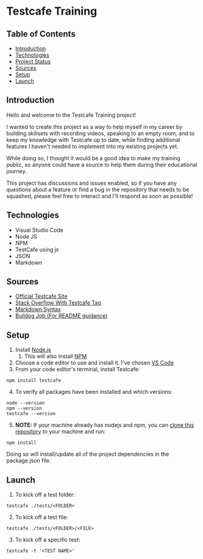 # Testcafe Training

## Table of Contents
* [Introduction](#introduction)
* [Technologies](#technologies)
* [Project Status](#project-status)
* [Sources](#sources)
* [Setup](#setup)
* [Launch](#launch)



## Introduction
Hello and welcome to the Testcafe Training project! 

I wanted to create this project as a way to help myself in my career by building skillsets with recording videos, speaking to an empty room, and to keep my knowledge with Testcafe up to date, while finding additional features I haven't needed to implement into my existing projects yet.

While doing so, I thought it would be a good idea to make my training public, so anyone could have a source to help them during their educational journey.

This project has discussions and issues enabled, so if you have any questions about a feature or find a bug in the repository that needs to be squashed, please feel free to interact and I'll respond as soon as possible!

## Technologies
- Visual Studio Code
- Node JS
- NPM
- TestCafe using js
- JSON
- Markdown

## Sources
* [Official Testcafe Site](https://www.testcafe.io)
* [Stack Overflow With Testcafe Tag](https://stackoverflow.com/questions/tagged/testcafe)
* [Markdown Syntax](https://www.markdownguide.org/basic-syntax/)
* [Bulldog Job (For README guidance)](https://bulldogjob.com/news/449-how-to-write-a-good-readme-for-your-github-project)

## Setup
1. Install [Node.js](https://nodejs.org/en/download/)
    1. This will also install [NPM](https://docs.npmjs.com/about-npm)
2. Choose a code editor to use and install it. I've chosen [VS Code](https://code.visualstudio.com/download)
3. From your code editor's terminal, install Testcafe:
```
npm install testcafe
``` 
4. To verify all packages have been installed and which versions:
```
node --version
npm --version
testcafe --version
```
5. **NOTE:** If your machine already has nodejs and npm, you can [clone this repository](https://docs.github.com/en/repositories/creating-and-managing-repositories/cloning-a-repository) to your machine and run:
```
npm install
```

Doing so will install/update all of the project dependencies in the package.json file.

## Launch
1. To kick off a test folder:
```
testcafe ./tests/<FOLDER>
```
2. To kick off a test file:
```
testcafe ./tests/<FOLDER>/<FILE>
```
3. To kick off a specific test:
```
testcafe -t '<TEST NAME>'
```
